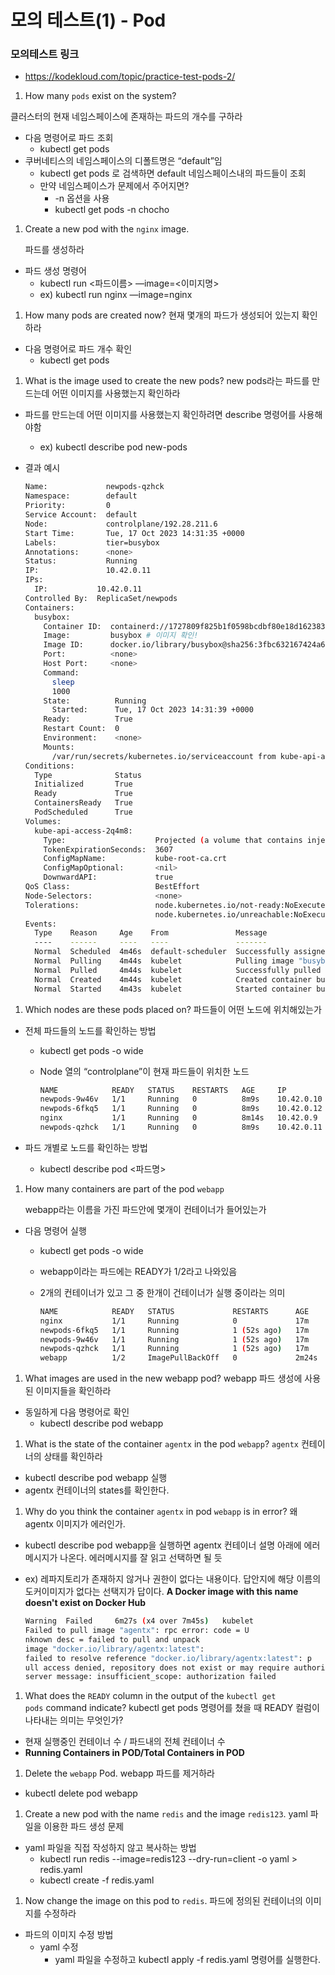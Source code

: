 # 모의 테스트(1) - Pod

### 모의테스트 링크

- https://kodekloud.com/topic/practice-test-pods-2/

1. How many `pods` exist on the system?

클러스터의 현재 네임스페이스에 존재하는 파드의 개수를 구하라

- 다음 명령어로 파드 조회
    - kubectl get pods
- 쿠버네티스의 네임스페이스의 디폴트명은 “default”임
    - kubectl get pods 로 검색하면 default 네임스페이스내의 파드들이 조회
    - 만약 네임스페이스가 문제에서 주어지면?
        - -n <namespce> 옵션을 사용
        - kubectl get pods -n chocho

1. Create a new pod with the `nginx` image.
    
    파드를 생성하라
    
- 파드 생성 명령어
    - kubectl run <파드이름> —image=<이미지명>
    - ex) kubectl run nginx —image=nginx

1. How many pods are created now?
현재 몇개의 파드가 생성되어 있는지 확인하라
- 다음 명령어로 파드 개수 확인
    - kubectl get pods

1. What is the image used to create the new pods?
new pods라는 파드를 만드는데 어떤 이미지를 사용했는지 확인하라
- 파드를 만드는데 어떤 이미지를 사용했는지 확인하려면 describe 명령어를 사용해야함
    - ex) kubectl describe pod new-pods
- 결과 예시
    
    ```bash
    Name:             newpods-qzhck
    Namespace:        default
    Priority:         0
    Service Account:  default
    Node:             controlplane/192.28.211.6
    Start Time:       Tue, 17 Oct 2023 14:31:35 +0000
    Labels:           tier=busybox
    Annotations:      <none>
    Status:           Running
    IP:               10.42.0.11
    IPs:
      IP:           10.42.0.11
    Controlled By:  ReplicaSet/newpods
    Containers:
      busybox:
        Container ID:  containerd://1727809f825b1f0598bcdbf80e18d162383dbc6e5a8c0a90518292c34d7bca00
        Image:         busybox # 이미지 확인!
        Image ID:      docker.io/library/busybox@sha256:3fbc632167424a6d997e74f52b878d7cc478225cffac6bc977eedfe51c7f4e79
        Port:          <none>
        Host Port:     <none>
        Command:
          sleep
          1000
        State:          Running
          Started:      Tue, 17 Oct 2023 14:31:39 +0000
        Ready:          True
        Restart Count:  0
        Environment:    <none>
        Mounts:
          /var/run/secrets/kubernetes.io/serviceaccount from kube-api-access-2q4m8 (ro)
    Conditions:
      Type              Status
      Initialized       True 
      Ready             True 
      ContainersReady   True 
      PodScheduled      True 
    Volumes:
      kube-api-access-2q4m8:
        Type:                    Projected (a volume that contains injected data from multiple sources)
        TokenExpirationSeconds:  3607
        ConfigMapName:           kube-root-ca.crt
        ConfigMapOptional:       <nil>
        DownwardAPI:             true
    QoS Class:                   BestEffort
    Node-Selectors:              <none>
    Tolerations:                 node.kubernetes.io/not-ready:NoExecute op=Exists for 300s
                                 node.kubernetes.io/unreachable:NoExecute op=Exists for 300s
    Events:
      Type    Reason     Age    From               Message
      ----    ------     ----   ----               -------
      Normal  Scheduled  4m46s  default-scheduler  Successfully assigned default/newpods-qzhck to controlplane
      Normal  Pulling    4m44s  kubelet            Pulling image "busybox"
      Normal  Pulled     4m44s  kubelet            Successfully pulled image "busybox" in 416.949361ms (416.962628ms including waiting)
      Normal  Created    4m44s  kubelet            Created container busybox
      Normal  Started    4m43s  kubelet            Started container busybox
    ```
    

1. Which nodes are these pods placed on?
파드들이 어떤 노드에 위치해있는가
- 전체 파드들의 노드를 확인하는 방법
    - kubectl get pods -o wide
    - Node 열의 “controlplane”이 현재 파드들이 위치한 노드
        
        ```bash
        NAME            READY   STATUS    RESTARTS   AGE     IP           NODE           NOMINATED NODE   READINESS GATES
        newpods-9w46v   1/1     Running   0          8m9s    10.42.0.10   controlplane   <none>           <none>
        newpods-6fkq5   1/1     Running   0          8m9s    10.42.0.12   controlplane   <none>           <none>
        nginx           1/1     Running   0          8m14s   10.42.0.9    controlplane   <none>           <none>
        newpods-qzhck   1/1     Running   0          8m9s    10.42.0.11   controlplane   <none>           <none>
        ```
        
- 파드 개별로 노드를 확인하는 방법
    - kubectl describe pod <파드명>

1. How many containers are part of the pod `webapp`
    
    webapp라는 이름을 가진 파드안에 몇개이 컨테이너가 들어있는가
    
- 다음 명령어 실행
    - kubectl get pods -o wide
    - webapp이라는 파드에는 READY가 1/2라고 나와있음
    - 2개의 컨테이너가 있고 그 중 한개이 건테이너가 실행 중이라는 의미
        
        ```bash
        NAME            READY   STATUS             RESTARTS      AGE     IP           NODE           NOMINATED NODE   READINESS GATES
        nginx           1/1     Running            0             17m     10.42.0.9    controlplane   <none>           <none>
        newpods-6fkq5   1/1     Running            1 (52s ago)   17m     10.42.0.12   controlplane   <none>           <none>
        newpods-9w46v   1/1     Running            1 (52s ago)   17m     10.42.0.10   controlplane   <none>           <none>
        newpods-qzhck   1/1     Running            1 (52s ago)   17m     10.42.0.11   controlplane   <none>           <none>
        webapp          1/2     ImagePullBackOff   0             2m24s   10.42.0.13   controlplane   <none>           <none>
        ```
        

1. What images are used in the new webapp pod?
webapp 파드 생성에 사용된 이미지들을 확인하라
- 동일하게 다음 명령어로 확인
    - kubectl describe pod webapp

1. What is the state of the container `agentx` in the pod `webapp`?
`agentx` 컨테이너의 상태를 확인하라
- kubectl describe pod webapp 실행
- agentx 컨테이너의 states를 확인한다.

1. Why do you think the container `agentx` in pod `webapp` is in error?
왜 agentx 이미지가 에러인가.
- kubectl describe pod webapp을 실행하면 agentx 컨테이너 설명 아래에 에러 메시지가 나온다. 
에러메시지를 잘 읽고 선택하면 될 듯
- ex) 레파지토리가 존재하지 않거나 권한이 없다는 내용이다. 
답안지에 해당 이름의 도커이미지가 없다는 선택지가 답이다. 
**A Docker image with this name doesn't exist on Docker Hub**
    
    ```bash
    Warning  Failed     6m27s (x4 over 7m45s)   kubelet  
    Failed to pull image "agentx": rpc error: code = U
    nknown desc = failed to pull and unpack 
    image "docker.io/library/agentx:latest": 
    failed to resolve reference "docker.io/library/agentx:latest": p
    ull access denied, repository does not exist or may require authorization: 
    server message: insufficient_scope: authorization failed
    ```
    
1. What does the `READY` column in the output of the `kubectl get pods` command indicate?
kubectl get pods 명령어를 쳤을 때 READY 컬럼이 나타내는 의미는 무엇인가?
- 현재 실행중인 컨테이너 수 / 파드내의 전체 컨테이너 수
- **Running Containers in POD/Total Containers in POD**

1. Delete the `webapp` Pod.
webapp 파드를 제거하라
- kubectl delete pod webapp

1. Create a new pod with the name `redis` and the image `redis123`.
yaml 파일을 이용한 파드 생성 문제
- yaml 파일을 직접 작성하지 않고 복사하는 방법
    - kubectl run redis --image=redis123 --dry-run=client -o yaml > redis.yaml
    - kubectl create -f redis.yaml

1. Now change the image on this pod to `redis`.
파드에 정의된 컨테이너의 이미지를 수정하라 
- 파드의 이미지 수정 방법
    - yaml 수정
        - yaml 파일을 수정하고 kubectl apply -f redis.yaml 명령어를 실행한다.